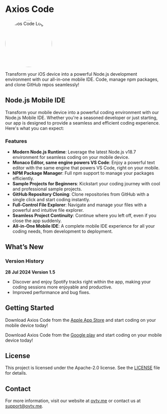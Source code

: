 # Axios Code

<img src="https://is1-ssl.mzstatic.com/image/thumb/Purple221/v4/31/93/f7/3193f703-89bc-2493-e823-d28b0d9ca94e/AppIcon-0-1x_U007epad-0-85-220-0.jpeg/434x0w.webp" alt="Axios Code Logo" style="border-radius: 50%; width: 150px; height: 150px;" />

Transform your iOS device into a powerful Node.js development environment with our all-in-one mobile IDE. Code, manage npm packages, and clone GitHub repos seamlessly!

## Node.js Mobile IDE

Transform your mobile device into a powerful coding environment with our Node.js Mobile IDE. Whether you're a seasoned developer or just starting, our app is designed to provide a seamless and efficient coding experience. Here's what you can expect:

### Features

- **Modern Node.js Runtime**: Leverage the latest Node.js v18.7 environment for seamless coding on your mobile device.
- **Monaco Editor, same engine powers VS Code**: Enjoy a powerful text editor with the same engine that powers VS Code, right on your mobile.
- **NPM Package Manager**: Full npm support to manage your packages efficiently.
- **Sample Projects for Beginners**: Kickstart your coding journey with cool and professional sample projects.
- **GitHub Repository Cloning**: Clone repositories from GitHub with a single click and start coding instantly.
- **Full-Control File Explorer**: Navigate and manage your files with a powerful and intuitive file explorer.
- **Seamless Project Continuity**: Continue where you left off, even if you close the app suddenly.
- **All-in-One Mobile IDE**: A complete mobile IDE experience for all your coding needs, from development to deployment.

## What’s New
### Version History
**28 Jul 2024 Version 1.5**
- Discover and enjoy Spotify tracks right within the app, making your coding sessions more enjoyable and productive.
- Improved performance and bug fixes.

## Getting Started
Download Axios Code from the [Apple App Store](https://apps.apple.com/eg/app/axios-code/id6569246357) and start coding on your mobile device today!

Download Axios Code from the [Google play](https://play.google.com/store/apps/details?id=me.onvo.axios) and start coding on your mobile device today!

## License

This project is licensed under the Apache-2.0 license. See the [LICENSE](./LICENSE) file for details.


## Contact
For more information, visit our website at [ovtv.me](https://ovtv.me) or contact us at support@ovtv.me.
